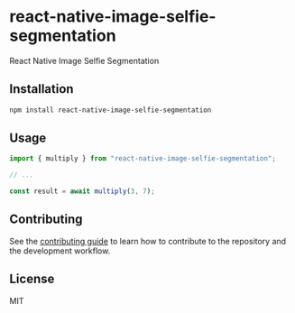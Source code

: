 # react-native-image-selfie-segmentation

React Native Image Selfie Segmentation

## Installation

```sh
npm install react-native-image-selfie-segmentation
```

## Usage

```js
import { multiply } from "react-native-image-selfie-segmentation";

// ...

const result = await multiply(3, 7);
```

## Contributing

See the [contributing guide](CONTRIBUTING.md) to learn how to contribute to the repository and the development workflow.

## License

MIT
